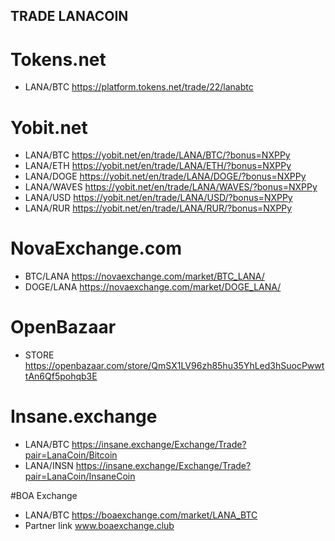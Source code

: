 ## TRADE LANACOIN

# Tokens.net 

- LANA/BTC https://platform.tokens.net/trade/22/lanabtc

# Yobit.net 

- LANA/BTC https://yobit.net/en/trade/LANA/BTC/?bonus=NXPPy
- LANA/ETH https://yobit.net/en/trade/LANA/ETH/?bonus=NXPPy
- LANA/DOGE https://yobit.net/en/trade/LANA/DOGE/?bonus=NXPPy
- LANA/WAVES https://yobit.net/en/trade/LANA/WAVES/?bonus=NXPPy
- LANA/USD https://yobit.net/en/trade/LANA/USD/?bonus=NXPPy
- LANA/RUR https://yobit.net/en/trade/LANA/RUR/?bonus=NXPPy


# NovaExchange.com
- BTC/LANA https://novaexchange.com/market/BTC_LANA/
- DOGE/LANA https://novaexchange.com/market/DOGE_LANA/

# OpenBazaar

- STORE https://openbazaar.com/store/QmSX1LV96zh85hu35YhLed3hSuocPwwttAn6Qf5pohqb3E

# Insane.exchange
- LANA/BTC https://insane.exchange/Exchange/Trade?pair=LanaCoin/Bitcoin
- LANA/INSN https://insane.exchange/Exchange/Trade?pair=LanaCoin/InsaneCoin 

#BOA Exchange
- LANA/BTC https://boaexchange.com/market/LANA_BTC 
- Partner link www.boaexchange.club 
